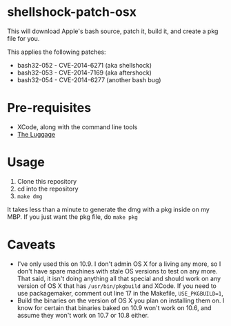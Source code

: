 shellshock-patch-osx
====================

This will download Apple's bash source, patch it, build it, and create a pkg file for you.

This applies the following patches:
* bash32-052 - CVE-2014-6271 (aka shellshock)
* bash32-053 - CVE-2014-7169 (aka aftershock)
* bash32-054 - CVE-2014-6277 (another bash bug)

# Pre-requisites
* XCode, along with the command line tools
* [The Luggage](https://github.com/unixorn/luggage)

# Usage
1. Clone this repository
2. cd into the repository
3. `make dmg`

It takes less than a minute to generate the dmg with a pkg inside on my MBP. If you just want the pkg file, do `make pkg`

# Caveats
* I've only used this on 10.9. I don't admin OS X for a living any more, so I don't have spare machines with stale OS versions to test on any more. That said, it isn't doing anything all that special and should work on any version of OS X that has `/usr/bin/pkgbuild` and XCode. If you need to use packagemaker, comment out line 17 in the Makefile, `USE_PKGBUILD=1`, 
* Build the binaries on the version of OS X you plan on installing them on. I know for certain that binaries baked on 10.9 won't work on 10.6, and assume they won't work on 10.7 or 10.8 either.
